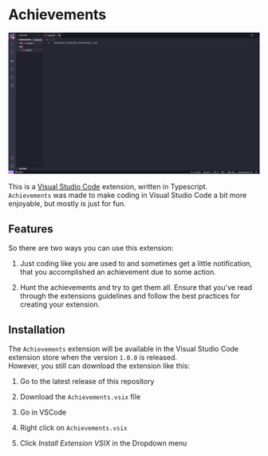 # Achievements

![Demo](./media/Demo.gif)

This is a [Visual Studio Code](https://code.visualstudio.com/) extension, written in Typescript. <br>
`Achievements` was made to make coding in Visual Studio Code a bit more enjoyable, but mostly is just for fun.

## Features

So there are two ways you can use this extension:
1. Just coding like you are used to and sometimes get a little notification, that you accomplished an achievement due to some action.

2. Hunt the achievements and try to get them all.
Ensure that you've read through the extensions guidelines and follow the best practices for creating your extension.

## Installation
The `Achievements` extension will be available in the Visual Studio Code extension store when the version `1.0.0` is released. <br>
However, you still can download the extension like this: <br>

1. Go to the latest release of this repository

2. Download the `Achievements.vsix` file

3. Go in VSCode

4. Right click on `Achievements.vsix`

5. Click *Install Extension VSIX* in the Dropdown menu